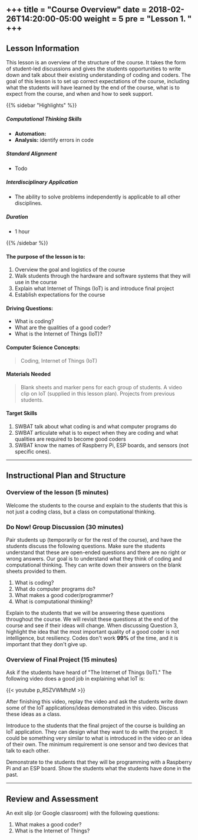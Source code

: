 +++
title = "Course Overview"
date =  2018-02-26T14:20:00-05:00
weight = 5
pre = "<b>Lesson 1. </b>"
+++
---
## Lesson Information

This lesson is an overview of the structure of the course. It takes the
form of student-led discussions and gives the students opportunities to
write down and talk about their existing understanding of coding and
coders. The goal of this lesson is to set up correct expectations of the
course, including what the students will have learned by the end of the
course, what is to expect from the course, and when and how to seek
support.

{{% sidebar "Highlights" %}}

##### Computational Thinking Skills

* **Automation:**
* **Analysis:** identify errors in code

##### Standard Alignment

* Todo

##### Interdisciplinary Application

* The ability to solve problems independently is applicable to all other disciplines.

##### Duration

* 1 hour

{{% /sidebar %}}

#### The purpose of the lesson is to:

1. Overview the goal and logistics of the course
2. Walk students through the hardware and software systems that they will use in the course
3. Explain what Internet of Things (IoT) is and introduce final project
4. Establish expectations for the course

#### Driving Questions:

- What is coding?
- What are the qualities of a good coder?
- What is the Internet of Things (IoT)?

#### Computer Science Concepts:

> Coding, Internet of Things (IoT)

#### Materials Needed

> Blank sheets and marker pens for each group of students. A video clip on IoT (supplied in this lesson plan). Projects from previous students.

#### Target Skills

1. SWBAT talk about what coding is and what computer programs do
2. SWBAT articulate what is to expect when they are coding and what qualities are required to become good coders
3. SWBAT know the names of Raspberry Pi, ESP boards, and sensors (not specific ones).

---

## Instructional Plan and Structure

### Overview of the lesson (5 minutes)

Welcome the students to the course and explain to the students that this
is not just a coding class, but a class on computational thinking.

### Do Now! Group Discussion (30 minutes)

Pair students up (temporarily or for the rest of the course), and have
the students discuss the following questions. Make sure the students
understand that these are open-ended questions and there are no right or
wrong answers. Our goal is to understand what they think of coding and
computational thinking. They can write down their answers on the blank
sheets provided to them.

1. What is coding?
2. What do computer programs do?
3. What makes a good coder/programmer?
4. What is computational thinking?

Explain to the students that we will be answering these questions
throughout the course. We will revisit these questions at the end of the
course and see if their ideas will change. When discussing Question 3,
highlight the idea that the most important quality of a good coder is
not intelligence, but resiliency. Codes don't work **99%** of the time,
and it is important that they don't give up.

### Overview of Final Project (15 minutes)

Ask if the students have heard of "The Internet of Things (IoT)." The
following video does a good job in explaining what IoT is:

{{< youtube p_R5ZVWMhzM >}}

After finishing this video, replay the video and ask the students write
down some of the IoT applications/ideas demonstrated in this video.
Discuss these ideas as a class.

Introduce to the students that the final project of the course is
building an IoT application. They can design what they want to do with
the project. It could be something very similar to what is introduced in
the video or an idea of their own. The minimum requirement is one sensor
and two devices that talk to each other.

Demonstrate to the students that they will be programming with a
Raspberry Pi and an ESP board. Show the students what the students have
done in the past.

---

## Review and Assessment

An exit slip (or Google classroom) with the following questions:

1. What makes a good coder?
2. What is the Internet of Things?